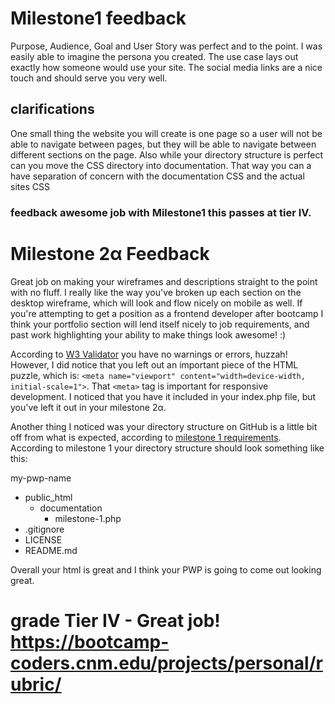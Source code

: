 # Milestone1 feedback

Purpose, Audience, Goal and User Story was perfect and to the point. I was easily able to imagine the persona you created. The use case lays out exactly how someone would use your site. The social media links are a nice touch and should serve you very well.

## clarifications 

One small thing the website you will create is one page so a user will not be able to navigate between pages, but they will be able to navigate between different sections on the page. Also while your directory structure is perfect can you move the CSS directory into documentation. That way you can a have separation of concern with the documentation CSS and the actual sites CSS

### feedback awesome job with Milestone1 this passes at tier IV.

# Milestone 2&alpha; Feedback

Great job on making your wireframes and descriptions straight to the point with no fluff. I really like the way you've broken up each section on the desktop wireframe, which will look and flow nicely on mobile as well. If you're attempting to get a position as a frontend developer after bootcamp I think your portfolio section will lend itself nicely to job requirements, and past work highlighting your ability to make things look awesome! :)

According to [W3 Validator](https://validator.w3.org/nu/?doc=https%3A%2F%2Fbootcamp-coders.cnm.edu%2F~dmartin61%2Fpersonal-website%2Fpublic_html%2Fdocumentation%2Fmilestone-2.php) you have no warnings or errors, huzzah! However, I did notice that you left out an important piece of the HTML puzzle, which is: `<meta name="viewport" content="width=device-width, initial-scale=1">`. That `<meta>` tag is important for responsive development. I noticed that you have it included in your index.php file, but you've left it out in your milestone 2&alpha;.

Another thing I noticed was your directory structure on GitHub is a little bit off from what is expected, according to [milestone 1 requirements](https://bootcamp-coders.cnm.edu/projects/personal/milestone-one/). According to milestone 1 your directory structure should look something like this:

my-pwp-name
* public_html
    * documentation
        * milestone-1.php
* .gitignore
* LICENSE
* README.md

Overall your html is great and I think your PWP is going to come out looking great.

# grade Tier IV - Great job! https://bootcamp-coders.cnm.edu/projects/personal/rubric/
